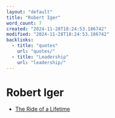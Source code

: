 ```yaml
---
layout: "default"
title: "Robert Iger"
word_count: 7
created: "2024-11-28T18:24:53.186742"
modified: "2024-11-28T18:24:53.186742"
backlinks:
  - title: "quotes"
    url: "quotes/"
  - title: "Leadership"
    url: "leadership/"
---
```

# Robert Iger


- [The Ride of a Lifetime](docs/highlights/books/the-ride-of-a-lifetime/index/)